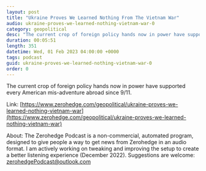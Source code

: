 ```yaml
---
layout: post
title: "Ukraine Proves We Learned Nothing From The Vietnam War"
audio: ukraine-proves-we-learned-nothing-vietnam-war-0
category: geopolitical
desc: "The current crop of foreign policy hands now in power have supported every American mis-adventure abroad since 9/11."
duration: 00:05:51
length: 351
datetime: Wed, 01 Feb 2023 04:00:00 +0000
tags: podcast
guid: ukraine-proves-we-learned-nothing-vietnam-war-0
order: 0
---
```

The current crop of foreign policy hands now in power have supported every American mis-adventure abroad since 9/11.

Link: [https://www.zerohedge.com/geopolitical/ukraine-proves-we-learned-nothing-vietnam-war](https://www.zerohedge.com/geopolitical/ukraine-proves-we-learned-nothing-vietnam-war)

About: The Zerohedge Podcast is a non-commercial, automated program, designed to give people a way to get news from Zerohedge in an audio format.  I am actively working on tweaking and improving the setup to create a better listening experience (December 2022).  Suggestions are welcome: [zerohedgePodcast@outlook.com](mailto:zerohedgePodcast@outlook.com)